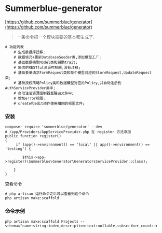 # Summerblue-generator

[https://github.com/summerblue/generator](https://github.com/summerblue/generator)

> 一条命令把一个模块需要的基本都生成了.

```
# 功能列表
    # 生成数据库迁移;
    # 数据填充+更新DatabaseSeeder类,添加模型工厂;
    # 基础数据模型Model类和辅助trait;
    # 简洁的RESTful资源控制器,没有注释;
    # 基础表单请求FormRequest类和每个模型对应的StoreRequest,UpdateRequest类;
    # 基础授权策略Policy类和数据模型对应的Policy,并自动注册到AuthServiceProvider类中;
    # 自动注册资源控制器至路由文件中;
    # 增加error视图;
    # create和edit动作使用相同的视图文件;
```

### 安装

```
composer require 'summerblue/generator' --dev
# /app/Providers/AppServiceProvider.php 在 register 方法添加
public function register()
{
     if (app()->environment() == 'local' || app()->environment() == 'testing') {

        $this->app->register(\Summerblue\Generator\GeneratorsServiceProvider::class);

    }
}
```

查看命令

```
# php artisan 运行命令之后可以查看到这个命令
php artisan make:scaffold
```

### 命令示例

```
php artisan make:scaffold Projects --schema="name:string:index,description:text:nullable,subscriber_count:integer:unsigned,default(0)"
```




